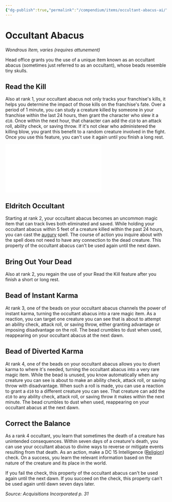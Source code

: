 ```yaml
---
{"dg-publish":true,"permalink":"/compendium/items/occultant-abacus-ai/","tags":["compendium/src/5e/ai","item/attunement/required","item/rarity/varies","item/wondrous"]}
---
```


# Occultant Abacus
*Wondrous Item, varies (requires attunement)*  


Head office grants you the use of a unique item known as an occultant abacus (sometimes just referred to as an occultant), whose beads resemble tiny skulls.

## Read the Kill

Also at rank 1, your occultant abacus not only tracks your franchise's kills, it helps you determine the impact of those kills on the franchise's fate. Over a period of 1 minute, you can study a creature killed by someone in your franchise within the last 24 hours, then grant the character who slew it a `d10`. Once within the next hour, that character can add the `d10` to an attack roll, ability check, or saving throw. If it's not clear who administered the killing blow, you grant this benefit to a random creature involved in the fight. Once you use this feature, you can't use it again until you finish a long rest.

![Ways to Read the Kill](compendium/tables/ways-to-read-the-kill-ai.md)

## Eldritch Occultant

Starting at rank 2, your occultant abacus becomes an uncommon magic item that can track lives both eliminated and saved. While holding your occultant abacus within 5 feet of a creature killed within the past 24 hours, you can cast the [augury](compendium/spells/augury.md) spell. The course of action you inquire about with the spell does not need to have any connection to the dead creature. This property of the occultant abacus can't be used again until the next dawn.

## Bring Out Your Dead

Also at rank 2, you regain the use of your Read the Kill feature after you finish a short or long rest.

## Bead of Instant Karma

At rank 3, one of the beads on your occultant abacus channels the power of instant karma, turning the occultant abacus into a rare magic item. As a reaction, you can target one creature you can see that is about to attempt an ability check, attack roll, or saving throw, either granting advantage or imposing disadvantage on the roll. The bead crumbles to dust when used, reappearing on your occultant abacus at the next dawn.

## Bead of Diverted Karma

At rank 4, one of the beads on your occultant abacus allows you to divert karma to where it's needed, turning the occultant abacus into a very rare magic item. While the bead is unused, you know automatically when any creature you can see is about to make an ability check, attack roll, or saving throw with disadvantage. When such a roll is made, you can use a reaction to grant a `d10` to a different creature you can see. That creature can add the `d10` to any ability check, attack roll, or saving throw it makes within the next minute. The bead crumbles to dust when used, reappearing on your occultant abacus at the next dawn.

## Correct the Balance

As a rank 4 occultant, you learn that sometimes the death of a creature has unintended consequences. Within seven days of a creature's death, you can use your occultant abacus to divine ways to reverse or mitigate events resulting from that death. As an action, make a DC 15 Intelligence ([Religion](rules/skills.md#Religion)) check. On a success, you learn the relevant information based on the nature of the creature and its place in the world.

If you fail the check, this property of the occultant abacus can't be used again until the next dawn. If you succeed on the check, this property can't be used again until dawn seven days later.

*Source: Acquisitions Incorporated p. 31*